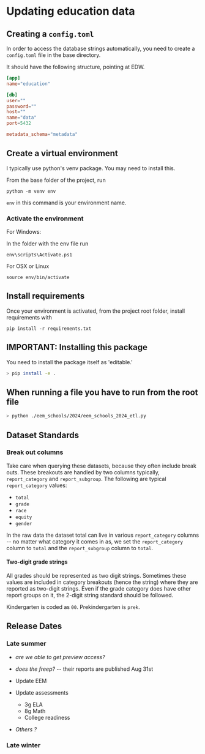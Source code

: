 # Updating education data

## Creating a `config.toml`

In order to access the database strings automatically, you need to create a `config.toml` file in the base directory.

It should have the following structure, pointing at EDW.

```toml
[app]
name="education"

[db]
user=""
password=""
host=""
name="data"
port=5432

metadata_schema="metadata"
```

## Create a virtual environment

I typically use python's venv package. You may need to install this.

From the base folder of the project, run

```shell
python -m venv env
```

`env` in this command is your environment name.

### Activate the environment

For Windows:

In the folder with the env file run

```shell
env\scripts\Activate.ps1
```

For OSX or Linux

```shell
source env/bin/activate
```

## Install requirements

Once your environment is activated, from the project root folder, install requirements with

```shell
pip install -r requirements.txt
```

## IMPORTANT: Installing this package 

You need to install the package itself as 'editable.'

```bash
> pip install -e .
```

## When running a file you have to run from the root file

```bash
> python ./eem_schools/2024/eem_schools_2024_etl.py
```


## Dataset Standards

### Break out columns

Take care when querying these datasets, because they often include break outs. These breakouts are handled by two columns typically, `report_category` and `report_subgroup`. The following are typical `report_category` values:

- `total`
- `grade`
- `race`
- `equity`
- `gender`

In the raw data the dataset total can live in various `report_category` columns -- no matter what category it comes in as, we set the `report_category` column to `total` and the `report_subgroup` column to `total`.

#### Two-digit grade strings

All grades should be represented as two digit strings. Sometimes these values are included in category breakouts (hence the string) where they are reported as two-digit strings. Even if the grade category does have other report groups on it, the 2-digit string standard should be followed.

Kindergarten is coded as `00`. Prekindergarten is `prek`.

## Release Dates

### Late summer
- *are we able to get preview access?*
- *does the freep?* -- their reports are published Aug 31st

- Update EEM
- Update assessments
    - 3g ELA
    - 8g Math
    - College readiness
- *Others ?*

### Late winter
